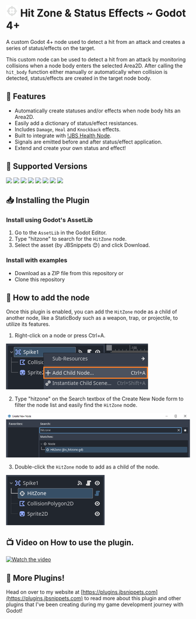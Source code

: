 # <img src="https://raw.githubusercontent.com/JBSnippets/godot4-hitzone-status-effects/main/jbs_hitzone_node_128.png" width="32" height="32" /> Hit Zone & Status Effects ~ Godot 4+
A custom Godot 4+ node used to detect a hit from an attack and creates a series of status/effects on the target.

This custom node can be used to detect a hit from an attack by monitoring collisions when a node body enters the selected Area2D. After calling the `hit_body` function either manually or automatically when collision is detected, status/effects are created in the target node body.

## 🧬 Features
- Automatically create statuses and/or effects when node body hits an Area2D.
- Easily add a dictionary of status/effect resistances.
- Includes `Damage`, `Heal` and `Knockback` effects.
- Built to integrate with [!JBS Health Node](https://github.com/JBSnippets/godot4-health).
- Signals are emitted before and after status/effect application.
- Extend and create your own status and effect!

## 💽 Supported Versions
<img src="https://img.shields.io/badge/Godot-v4.1.1-%23478cbf?logo=godot-engine&logoColor=cyian&color=blue"> <img src="https://img.shields.io/badge/Godot-v4.1.2-%23478cbf?logo=godot-engine&logoColor=cyian&color=blue"> <img src="https://img.shields.io/badge/Godot-v4.1.3-%23478cbf?logo=godot-engine&logoColor=cyian&color=blue"> <img src="https://img.shields.io/badge/Godot-v4.1.4-%23478cbf?logo=godot-engine&logoColor=cyian&color=blue"> <img src="https://img.shields.io/badge/Godot-v4.2.0-%23478cbf?logo=godot-engine&logoColor=cyian&color=blue"> <img src="https://img.shields.io/badge/Godot-v4.2.1-%23478cbf?logo=godot-engine&logoColor=cyian&color=blue"> <img src="https://img.shields.io/badge/Godot-v4.2.2-%23478cbf?logo=godot-engine&logoColor=cyian&color=blue"> <img src="https://img.shields.io/badge/Godot-v4.3-%23478cbf?logo=godot-engine&logoColor=cyian&color=blue">

## 📥 Installing the Plugin

### Install using Godot's AssetLib

1. Go to the `AssetLib` in the Godot Editor.
1. Type "hitzone" to search for the `HitZone` node.
1. Select the asset (by JBSnippets 😊) and click Download.

### Install with examples

- Download as a ZIP file from this repository or
- Clone this repository

## 🚀 How to add the node
Once this plugin is enabled, you can add the `HitZone` node as a child of another node, like a StaticBody such as a weapon, trap, or projectile, to utilize its features.

1. Right-click on a node or press Ctrl+A.

![Add Node](https://github.com/JBSnippets/godot4-hitzone-status-effects/blob/main/assets/add_node0.png)

2. Type "hitzone" on the Search textbox of the Create New Node form to filter the node list and easily find the `HitZone` node.

![Add Node](https://github.com/JBSnippets/godot4-hitzone-status-effects/blob/main/assets/add_node1.png)

3. Double-click the `HitZone` node to add as a child of the node.

![Add Node](https://github.com/JBSnippets/godot4-hitzone-status-effects/blob/main/assets/add_node2.png)

## 📺 Video on How to use the plugin.
[![Watch the video](https://github.com/JBSnippets/godot4-hitzone-status-effects/blob/main/assets/JBSnippets%20YT%20Thumbnail%204.png)](https://youtu.be/sO-GPKkjZOE)

## 📡 More Plugins!
Head on over to my website at [https://plugins.jbsnippets.com](https://plugins.jbsnippets.com) to read more about this plugin and other plugins that I've been creating during my game development journey with Godot!
